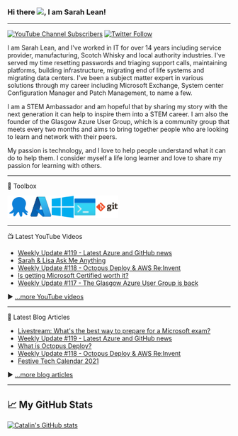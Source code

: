 ### Hi there <img src="https://raw.githubusercontent.com/MartinHeinz/MartinHeinz/master/wave.gif" width="30px">, I am Sarah Lean!

---

[![YouTube Channel Subscribers](https://img.shields.io/youtube/channel/subscribers/UCQ8U53KvEX2JuCe48MxmV3Q?label=People%20subscribed%20to%20my%20YouTube%20channel&style=social)](https://www.youtube.com/techielass?sub_confirmation=1) [![Twitter Follow](https://img.shields.io/twitter/follow/techielass?label=Twitter%20Followers&style=social)](https://twitter.com/intent/follow?screen_name=techielass)

I am Sarah Lean, and I've worked in IT for over 14 years including service provider, manufacturing, Scotch Whisky and local authority industries. I've served my time resetting passwords and triaging support calls, maintaining platforms, building infrastructure, migrating end of life systems and migrating data centers. I've been a subject matter expert in various solutions through my career including Microsoft Exchange, System center Configuration Manager and Patch Management, to name a few.

I am a STEM Ambassador and am hopeful that by sharing my story with the next generation it can help to inspire them into a STEM career. I am also the founder of the Glasgow Azure User Group, which is a community group that meets every two months and aims to bring together people who are looking to learn and network with their peers.

My passion is technology, and I love to help people understand what it can do to help them. I consider myself a life long learner and love to share my passion for learning with others.

---

🧰 Toolbox

<img src="https://github.com/weeyin83/weeyin83/blob/main/icons/Logo-Blue_140px_rgb.png" alt="Octopus Deploy" width="50" height="50"/><img src="https://github.com/weeyin83/weeyin83/blob/main/icons/azure.jpg" alt="Azure" width="50" height="50"/><img src="https://github.com/weeyin83/weeyin83/blob/main/icons/windows-logo.png" alt="Microsoft Windows" width="50" height="50"/><img src="https://github.com/weeyin83/weeyin83/blob/main/icons/powershell.svg" alt="PowerShell" width="50" height="50"/><img src="https://github.com/devicons/devicon/blob/master/icons/git/git-original-wordmark.svg" alt="Git" width="50" height="50"/>

---
📺 Latest YouTube Videos
<!-- YOUTUBE-VIDEOS-LIST:START -->
- [Weekly Update #119 - Latest Azure and GitHub news](https://www.youtube.com/watch?v=EElf8BWx_8M)
- [Sarah &amp; Lisa Ask Me Anything](https://www.youtube.com/watch?v=K193gdpDLdE)
- [Weekly Update #118 - Octopus Deploy &amp; AWS Re:Invent](https://www.youtube.com/watch?v=BPrMEMnuy6E)
- [Is getting Microsoft Certified worth it?](https://www.youtube.com/watch?v=qdwXXJ4H1Rk)
- [Weekly Update #117 - The Glasgow Azure User Group is back](https://www.youtube.com/watch?v=Eg1HgtuJxuY)
<!-- YOUTUBE-VIDEOS-LIST:END -->

 ▶ [...more YouTube videos](https://www.youtube.com/channel/techielass?sub_confirmation=1)

---

📘 Latest Blog Articles

<!-- BLOG-POST-LIST:START -->
- [Livestream: What&#39;s the best way to prepare for a Microsoft exam?](https://www.techielass.com/whats-the-best-way-to-prepare-for-a-microsoft-exam/)
- [Weekly Update #119 - Latest Azure and GitHub news](https://www.techielass.com/weekly-update-119/)
- [What is Octopus Deploy?](https://www.techielass.com/what-is-octopus-deploy/)
- [Weekly Update #118 - Octopus Deploy &amp; AWS Re:Invent](https://www.techielass.com/weekly-update-118/)
- [Festive Tech Calendar 2021](https://www.techielass.com/festive-tech-calendar-2021/)
<!-- BLOG-POST-LIST:END -->

▶ [...more blog articles](https://www.techielass.com)

---

## &#x1f4c8; My GitHub Stats

[![Catalin's GitHub stats](https://github-readme-stats.vercel.app/api?username=weeyin83&theme=radical)](https://github.com/anuraghazra/github-readme-stats)
